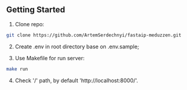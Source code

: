 ## Getting Started

1) Clone repo:

```bash
git clone https://github.com/ArtemSerdechnyi/fastaip-meduzzen.git
```

2) Create .env in root directory base on .env.sample;


3) Use Makefile for run server:

```bash
make run
```

4) Check '/' path, by default 'http://localhost:8000/'.
